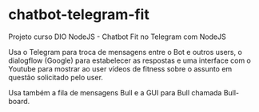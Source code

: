 # chatbot-telegram-fit
Projeto curso DIO NodeJS - Chatbot Fit no Telegram com NodeJS

Usa o Telegram para troca de mensagens entre o Bot e outros users,
o dialogflow (Google) para estabelecer as respostas e uma interface
com o Youtube para mostrar ao user vídeos de fitness sobre o assunto
em questão solicitado pelo user.

Usa também a fila de mensagens Bull e a GUI para Bull chamada Bull-board.
